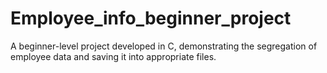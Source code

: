 # Employee_info_beginner_project
A beginner-level project developed in C, demonstrating the segregation of employee data and saving it into appropriate files.
